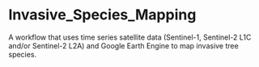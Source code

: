 # Invasive_Species_Mapping
A workflow that uses time series satellite data (Sentinel-1, Sentinel-2 L1C and/or Sentinel-2 L2A) and Google Earth Engine to map invasive tree species.
